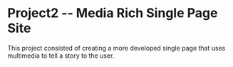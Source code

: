 # Project2 -- Media Rich Single Page Site
This project consisted of creating a more developed single page that uses multimedia to tell a story
to the user.
